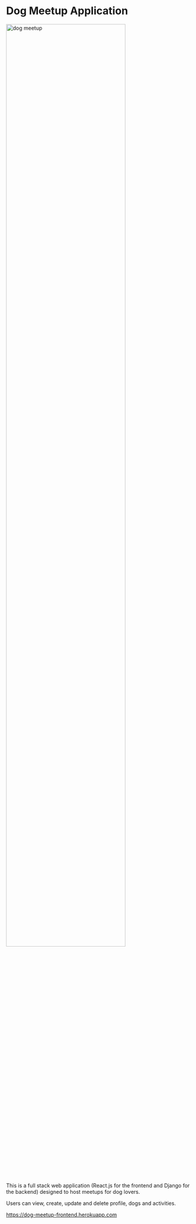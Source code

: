 # Dog Meetup Application

<img width="80%" src="./src/images/preview.png" alt="dog meetup" />

<br/>

This is a full stack web application (React.js for the frontend and Django for the backend) designed to host meetups for dog lovers.

Users can view, create, update and delete profile, dogs and activities.

https://dog-meetup-frontend.herokuapp.com
